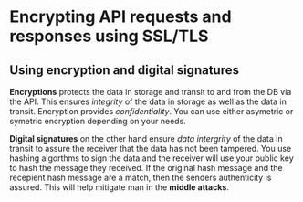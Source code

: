 # Encrypting API requests and responses using SSL/TLS

## Using encryption and digital signatures

**Encryptions** protects the data in storage and transit to and from the DB via the API. This ensures *integrity* of the data in storage as well as the data in transit. Encryption provides *confidentiality*. You can use either asymetric or symetric encryption depending on your needs.

**Digital signatures** on the other hand ensure *data intergrity* of the data in transit to assure the receiver that the data has not been tampered. You use hashing algorthms to sign the data and the receiver will use your public key to hash the message they received. If the original hash message and the recepient hash message are a match, then the senders authenticity is assured. This will help mitigate man in the **middle attacks**.
